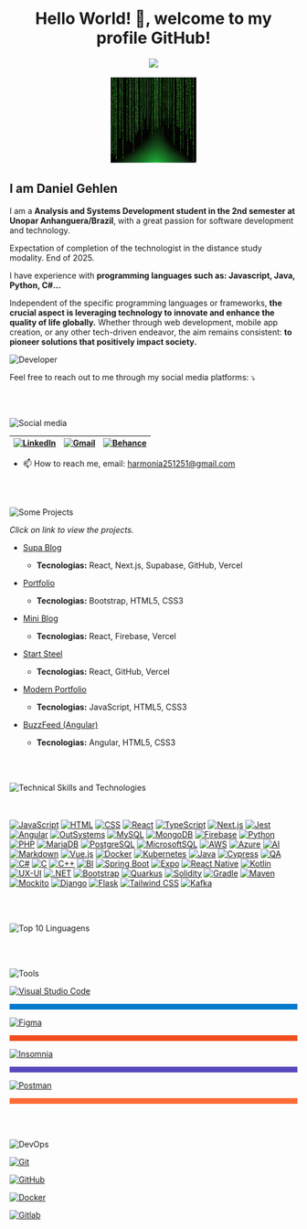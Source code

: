 <h1 align="center" color='#7a7a7a'> Hello World! 👋, welcome to my profile GitHub!</h1>

<p align="center">
<img loading="lazy" src="http://img.shields.io/static/v1?label=STATUS&message=UNDER%20DEVELOPMENT&color=YELLOW&style=for-the-badge"/>
</p>

<p align="center">
<img src="/matrixImage.png" alt="Texto Alternativo" width="150px" height="150px">
</p>

## I am Daniel Gehlen

I am a **Analysis and Systems Development student in the 2nd semester at Unopar Anhanguera/Brazil**, with a great passion for software development and technology.

Expectation of completion of the technologist in the distance study modality. End of 2025. 

I have experience with **programming languages ​​such as: Javascript, Java, Python, C#...**

Independent of the specific programming languages or frameworks, **the crucial aspect is leveraging technology to innovate and enhance the quality of life globally.** Whether through web development, mobile app creation, or any other tech-driven endeavor, the aim remains consistent: **to pioneer solutions that positively impact society.**

<img src="https://github.com/Daniel-Gehlen/Daniel-Gehlen/assets/142283217/572d07d8-fa39-445f-b25c-833746ced0c2" alt="Developer" height="300" />


Feel free to reach out to me through my social media platforms: ⤵️

<br><br>

![Social media](https://via.placeholder.com/350x50/333333/00FF00?text=Social+media)

| [![LinkedIn](https://img.shields.io/badge/LinkedIn-0077B5?style=flat-square&logo=linkedin&logoColor=white)](https://www.linkedin.com/in/daniel-gehlen-5350341a3) | [![Gmail](https://img.shields.io/badge/Gmail-D14836?style=flat-square&logo=gmail&logoColor=white)](harmonia251251@gmail.com) | [![Behance](https://img.shields.io/badge/Behance-053EFF?style=flat-square&logo=behance&logoColor=white)](https://www.behance.net/danielgehlen) |
| --- | --- | --- |



- 📫 How to reach me, email: harmonia251251@gmail.com

<br><br>

![Some Projects](https://via.placeholder.com/350x50/333333/00FF00?text=Some+Projects)

*Click on link to view the projects.*

- [Supa Blog](https://supa-blog-nine.vercel.app/)
  - **Tecnologias:** React, Next.js, Supabase, GitHub, Vercel

- [Portfolio](https://daniel-gehlen.github.io/bootstrap-portfolio/)
  - **Tecnologias:** Bootstrap, HTML5, CSS3

- [Mini Blog](https://miniblog-liart.vercel.app/)
  - **Tecnologias:** React, Firebase, Vercel

- [Start Steel](https://start-steel.vercel.app/)
  - **Tecnologias:** React, GitHub, Vercel

- [Modern Portfolio](https://daniel-gehlen.github.io/js-developer-portfolio/)
  - **Tecnologias:** JavaScript, HTML5, CSS3

- [BuzzFeed (Angular)](https://angular-buzzfeed-quizz-clone-psi.vercel.app/)
  - **Tecnologias:** Angular, HTML5, CSS3

<br><br>

![Technical Skills and Technologies](https://via.placeholder.com/350x50/333333/00FF00?text=Skills+Technologies)

<br><br>
[![JavaScript](https://img.shields.io/badge/JavaScript-F7DF1E?style=for-the-badge&logo=javascript&logoColor=white)](https://developer.mozilla.org/en-US/docs/Web/JavaScript)
[![HTML](https://img.shields.io/badge/HTML5-E34F26?style=for-the-badge&logo=html5&logoColor=white)](https://developer.mozilla.org/en-US/docs/Web/HTML)
[![CSS](https://img.shields.io/badge/CSS-1572b6?style=for-the-badge&logo=css3&logoColor=white)](https://developer.mozilla.org/en-US/docs/Web/CSS)
[![React](https://img.shields.io/badge/React-61DAFB?style=for-the-badge&logo=react&logoColor=white)](https://reactjs.org/)
[![TypeScript](https://img.shields.io/badge/TypeScript-3178C6?style=for-the-badge&logo=typescript&logoColor=white)](#)
[![Next.js](https://img.shields.io/badge/Next.js-000000?style=for-the-badge&logo=next.js&logoColor=white)](#)
[![Jest](https://img.shields.io/badge/Jest-C21325?style=for-the-badge&logo=jest&logoColor=white)](#)
[![Angular](https://img.shields.io/badge/Angular-DD0031?style=for-the-badge&logo=angular&logoColor=white)](#)
[![OutSystems](https://img.shields.io/badge/OutSystems-0d76bd?style=for-the-badge&logo=outsystems&logoColor=white)](#)
[![MySQL](https://img.shields.io/badge/MySQL-4479A1?style=for-the-badge&logo=mysql&logoColor=white)](https://www.w3schools.com/sql/)
[![MongoDB](https://img.shields.io/badge/MongoDB-47A248?style=for-the-badge&logo=mongodb&logoColor=white)](#)
[![Firebase](https://img.shields.io/badge/Firebase-FFCA28?style=for-the-badge&logo=firebase&logoColor=white)](#)
[![Python](https://img.shields.io/badge/Python-3776AB?style=for-the-badge&logo=python&logoColor=white)](#)
[![PHP](https://img.shields.io/badge/PHP-777BB4?style=for-the-badge&logo=php&logoColor=white)](#)
[![MariaDB](https://img.shields.io/badge/MariaDB-003545?style=for-the-badge&logo=mariadb&logoColor=white)](#)
[![PostgreSQL](https://img.shields.io/badge/PostgreSQL-336791?style=for-the-badge&logo=postgresql&logoColor=white)](#)
[![MicrosoftSQL](https://img.shields.io/badge/MicrosoftSQL-CC2927?style=for-the-badge&logo=microsoftsqlserver&logoColor=white)](#)
[![AWS](https://img.shields.io/badge/AWS-232F3E?style=for-the-badge&logo=amazonaws&logoColor=white)](#)
[![Azure](https://img.shields.io/badge/Azure-0078D4?style=for-the-badge&logo=microsoftazure&logoColor=white)](#)
[![AI](https://img.shields.io/badge/AI-4DBD33?style=for-the-badge&logo=microsoft&logoColor=white)](#)
[![Markdown](https://img.shields.io/badge/Markdown-000000?style=for-the-badge&logo=markdown&logoColor=white)](#)
[![Vue.js](https://img.shields.io/badge/Vue.js-4FC08D?style=for-the-badge&logo=vue.js&logoColor=white)](#)
[![Docker](https://img.shields.io/badge/Docker-2496ED?style=for-the-badge&logo=docker&logoColor=white)](#)
[![Kubernetes](https://img.shields.io/badge/Kubernetes-326CE5?style=for-the-badge&logo=kubernetes&logoColor=white)](#)
[![Java](https://img.shields.io/badge/Java-007396?style=for-the-badge&logo=java&logoColor=white)](#)
[![Cypress](https://img.shields.io/badge/Cypress-17202C?style=for-the-badge&logo=cypress&logoColor=white)](#)
[![QA](https://img.shields.io/badge/QA-13AA52?style=for-the-badge&logo=quality&logoColor=white)](#)
[![C#](https://img.shields.io/badge/C%23-239120?style=for-the-badge&logo=c-sharp&logoColor=white)](#)
[![C](https://img.shields.io/badge/C-00599C?style=for-the-badge&logo=c&logoColor=white)](#)
[![C++](https://img.shields.io/badge/C++-00599C?style=for-the-badge&logo=c%2B%2B&logoColor=white)](#)
[![BI](https://img.shields.io/badge/BI-F37626?style=for-the-badge&logo=powerbi&logoColor=white)](#)
[![Spring Boot](https://img.shields.io/badge/Spring_Boot-6DB33F?style=for-the-badge&logo=spring-boot&logoColor=white)](#)
[![Expo](https://img.shields.io/badge/Expo-000020?style=for-the-badge&logo=expo&logoColor=white)](#)
[![React Native](https://img.shields.io/badge/React_Native-61DAFB?style=for-the-badge&logo=react&logoColor=white)](#)
[![Kotlin](https://img.shields.io/badge/Kotlin-0095D5?style=for-the-badge&logo=kotlin&logoColor=white)](#)
[![UX-UI](https://img.shields.io/badge/UX_UI-FF4088?style=for-the-badge&logo=figma&logoColor=white)](#)
[![.NET](https://img.shields.io/badge/.NET-512BD4?style=for-the-badge&logo=dotnet&logoColor=white)](#)
[![Bootstrap](https://img.shields.io/badge/Bootstrap-7952B3?style=for-the-badge&logo=bootstrap&logoColor=white)](#)
[![Quarkus](https://img.shields.io/badge/Quarkus-469678?style=for-the-badge&logo=quarkus&logoColor=white)](#)
[![Solidity](https://img.shields.io/badge/Solidity-363636?style=for-the-badge&logo=solidity&logoColor=white)](#)
[![Gradle](https://img.shields.io/badge/Gradle-02303A?style=for-the-badge&logo=gradle&logoColor=white)](#)
[![Maven](https://img.shields.io/badge/Maven-C71A36?style=for-the-badge&logo=apache-maven&logoColor=white)](#)
[![Mockito](https://img.shields.io/badge/Mockito-85CEEA?style=for-the-badge&logo=mockito&logoColor=white)](#)
[![Django](https://img.shields.io/badge/Django-092E20?style=for-the-badge&logo=django&logoColor=white)](#)
[![Flask](https://img.shields.io/badge/Flask-000000?style=for-the-badge&logo=flask&logoColor=white)](#)
[![Tailwind CSS](https://img.shields.io/badge/Tailwind_CSS-38B2AC?style=for-the-badge&logo=tailwind-css&logoColor=white)](#)
[![Kafka](https://img.shields.io/badge/Kafka-231F20?style=for-the-badge&logo=apachekafka&logoColor=white)](#)



<br><br>


![Top 10 Linguagens](https://github-readme-stats.vercel.app/api/top-langs/?username=Daniel-Gehlen&layout=compact&hide=jupyter%20notebook&langs_count=11)


<br><br>

![Tools](https://via.placeholder.com/350x50/333333/00FF00?text=Some+Tools)

[![Visual Studio Code](https://img.shields.io/badge/Visual%20Studio%20Code-Code%20Editor-007ACC?style=for-the-badge&logo=visual-studio-code&logoColor=white)](https://code.visualstudio.com/)
<div style="width: 100%; height: 10px; background-color: #007acc;"></div>

[![Figma](https://img.shields.io/badge/Figma-Design%20Tool-F24E1E?style=for-the-badge&logo=figma&logoColor=white)](https://www.figma.com/)
<div style="width: 100%; height: 10px; background-color: #f24e1e;"></div>


[![Insomnia](https://img.shields.io/badge/Insomnia-API%20Testing-5849BE?style=for-the-badge&logo=insomnia&logoColor=white)](https://insomnia.rest/)
<div style="width: 100%; height: 10px; background-color: #5849be;"></div>

[![Postman](https://img.shields.io/badge/Postman-API%20Development-FF6C37?style=for-the-badge&logo=postman&logoColor=white)](https://www.postman.com/)
<div style="width: 100%; height: 10px; background-color: #ff6c37;"></div>




<br><br>

![DevOps](https://via.placeholder.com/350x50/333333/00FF00?text=Some+DevOps)
  
[![Git](https://img.shields.io/badge/Git-Version%20Control-F05032?style=for-the-badge&logo=git&logoColor=white)](https://git-scm.com/)

[![GitHub](https://img.shields.io/badge/GitHub-Repository%20Hosting-181717?style=for-the-badge&logo=github&logoColor=white)](https://github.com/)

[![Docker](https://img.shields.io/badge/Docker-Containerization-2496ED?style=for-the-badge&logo=docker&logoColor=white)](https://www.docker.com/)

[![Gitlab](https://img.shields.io/badge/Gitlab-Repository%20Hosting-FCA121?style=for-the-badge&logo=gitlab&logoColor=black)](https://about.gitlab.com/)                                 

